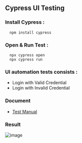 ## Cypress UI Testing
### Install Cypress :
```
  npm install cypress
```

### Open & Run Test :
```
  npx cypress open
  npx cypress run
```
### UI automation tests consists :
- Login with Valid Credential
- Login with Invalid Credential

### Document
- [Test Manual](https://docs.google.com/spreadsheets/d/1oZwXXOPTfPhq7r59RmAYe7Q_DgcEBs3XPqM8QzvfIXQ/edit?usp=sharing)

### Result
![image](https://github.com/user-attachments/assets/8c75782f-a4d5-4e5d-a0b7-5666505df39f)

